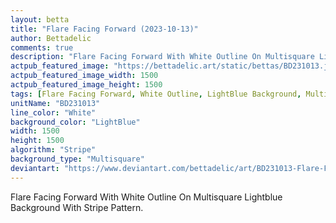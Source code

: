 ```yaml
---
layout: betta
title: "Flare Facing Forward (2023-10-13)"
author: Bettadelic
comments: true
description: "Flare Facing Forward With White Outline On Multisquare Lightblue Background With Stripe Pattern."
actpub_featured_image: "https://bettadelic.art/static/bettas/BD231013.jpg"
actpub_featured_image_width: 1500
actpub_featured_image_height: 1500
tags: [Flare Facing Forward, White Outline, LightBlue Background, Multisquare Background Pattern, Stripe Pattern, October 2023]
unitName: "BD231013"
line_color: "White"
background_color: "LightBlue"
width: 1500
height: 1500
algorithm: "Stripe"
background_type: "Multisquare"
deviantart: "https://www.deviantart.com/bettadelic/art/BD231013-Flare-Facing-Forward-2023-10-13-987953554"
---
```


Flare Facing Forward With White Outline On Multisquare Lightblue Background With Stripe Pattern.
